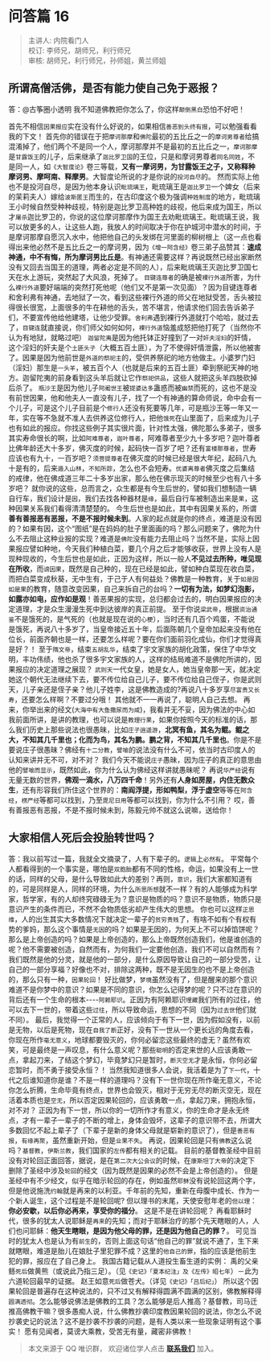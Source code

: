 # 问答篇 16

> 主讲人: 内院看门人 <br />
> 校订: 李师兄，胡师兄，利行师兄 <br />
> 审核: 胡师兄，利行师兄，孙师姐，黄兰师姐 <br />

## 所谓**高僧活佛**，是否有能力使自己**免于恶报**？

答：@古筝圈小透明 我不知道佛教把你怎么了，你这样`颠倒黑白`恐怕不好吧！

首先不相信`因果报应`实在没有什么好说的，如果相信`善恶到头终有报`，可以勉强看看我的下文！
首先你的错误在于把`摩诃那摩`和`佛陀`最初的五比丘之一的`摩诃男尊者`给搞混淆掉了，他们两个不是同一个人，摩诃那摩并不是最初的五比丘之一，`摩诃那摩`是`甘露饭王`的儿子，后来继承了`迦比罗卫国`的王位，只是和摩诃男尊者`同名同姓`，不是同一人，如`《大智度论》`卷三等载，**又有一摩诃男，为甘露饭王之子，又称释种摩诃男、摩呵南、释摩男**。大智度论所说的才是你说的`投河自尽`的。
然而实际上他也不是投河自尽，是因为他本身认识`毗琉璃王`，毗琉璃王是`迦比罗卫`一个婢女（后来的茉莉夫人）嫁给`波斯匿王`而生的，在古印度这个极为强调`种姓制度`的地方，毗琉璃王小时候自然受种种歧视，特别是迦比罗卫高种姓的歧视，他后来成为国王，所以才`屠杀`迦比罗卫的，你说的这位摩诃那摩作为国王去劝毗琉璃王。毗琉璃王说，我可以放更多的人，让这些人跑，我放人的时间取决于你在护城河中潜水的时间，于是摩诃那摩自愿沉入水中，他把他自己的头发绑在河里面的柳树根上（这一点也看得出来他必然不是五比丘之一的摩诃男，因为`《增一阿含经》`卷三弟子品赞其：**速成神通，中不有悔，所为摩诃男比丘是**。有神通还需要这样？再说既然已经出家断然没有又回去当国王的道理，两者必定是不同的人），后来毗琉璃王灭迦比罗卫国七天在水上游玩，突然起了大风浪，死掉了。
`目键连尊者`的确是被`裸行外道`所害，为什么`裸行外道`要好端端的突然打死他呢（他们又不是第一次见面）？因为目键连尊者和舍利弗有神通，去地狱了一次，看到这些裸行外道的师父在地狱受苦，舌头被拉得很长很宽，上面很多的牛在耕他的舌头，苦不堪言，他请求他们回去告诉弟子们，不要宣传他给他建塔，让他少受罪。`舍利弗`遇到裸行外道就打个哈哈，就过去了，`目键连`就直接说，你们师父如何如何，`裸行外道`恼羞成怒把他打死了（当然你不认为有地狱，就略过吧）
`迦留陀夷`是因为他托钵正好撞到了一对`奸夫淫妇`的奸情，这个淫妇的奸夫是个`土匪头子`（大概五百土匪），为了不使得奸情泄露，所以他被害了。因果是因为他前世是`外道的祭祀主`的，受供养祭祀的地方他做主。小婆罗门妇（淫妇）那生是`一头羊`，被五百个人（也就是后来的五百土匪）牵到祭祀天神的地方。迦留陀夷的前身看到这头羊后就让它作`祭祀供品`，这些人就把这头羊四肢砍掉后杀了。
`瓶沙王`是因为他儿子`阿阇世王`被`提婆达多`蛊惑而被`幽禁`而死的，这也不是没有前世因果，他和他夫人一直没有儿子，找了一个有神通的算命师说，命中会有一个儿子，可是这个儿子目前是个`修行人`还没有死要等几年，可是瓶沙王等一年又一年，实在等不急就不准人去供养这位修行人，把他`饿死`在山里面了，后来成为儿子也有如此的报应。你找这些例子其实很片面，针对性太强，佛陀那么多弟子，很多其实寿命很长的啊，比如`阿难尊者`，`迦叶尊者`，阿难尊者至少九十多岁吧？迦叶尊者比佛年龄还大十多岁，佛灭度的时候，起码快一百岁了吧？还有`富楼那尊者`，世寿应该也有九十，一百岁吧？`须菩提尊者`在佛灭度的时候已经是很大年纪，起码八九十是有的，后来`遁入山林`，`不知所踪`，怎么也不会短寿。`优婆离尊者`佛灭度之后集结的戒律，他在佛成道三年二十多岁出家，那么他在佛示现灭的时候至少也有八十多岁吧？
就你说的这些，总而言之，众生都是有今生后世的，譬如我们想制造一辆自行车，我们设计是`因`，我们去找各种器材是`缘`，最后自行车被制造出来是`果`，这种因果关系我们看得清清楚楚的。
今生后世也是如此，其中有因果关系的，所谓**善有善报恶有恶报，不是不报时候未到**。人家的起点就是你的终点，难道是没有因的？如果有因，这个“图纸”是在妈妈的肚子里面画的吗？那么问题来了，佛陀为什么不去阻止这种业报的实现？难道是`佛陀`没有能力去阻止吗？当然不是，实际上因果报应譬如种地，今天我们种植白菜，要几个月之后才能够收获，世界上没有人是现种现收的，今生后世也是如此，正因为这样，所以一般人**不见过去所种，唯见现在所收**，而`谤因果`，既然是自己种的，现在已经是如此，譬如种白菜现在收白菜，而把白菜变成秋葵，无中生有，于己于人有何益处？佛教是一种教育，关于`如是因如是果`的教育，随意改变因果，自己来拆自己的台吗？**一切有为法，如梦幻泡影，如露亦如电，应作如是观**！善恶果报的实现，总归都会过去的，明白因果报应的决定道理，才是众生漫漫生死中到达彼岸的真正前提。
至于你说`梁武帝`，根据`资治通鉴`不是饿死的，是气死的（也就是现在说的`心梗`），当时还有几百个鸡蛋，不能说是饿死，再说八十多岁了，当皇帝接近五十年，后面陈朝几个皇帝加起来没有他在位长，前面齐朝也是一样，还要怎么样呢？要在你们面前羽化成仙，你们才觉得真是好？！
至于`隋文帝`，结束`五胡乱华`，结束了宇文家族的胡化政策，保住了中华文明，丰功伟绩，他也杀了很多宇文家族的人，这样的结局难道不是佛陀所讲的，因果报应的决定道理之展现？
`武则天`一代女皇，她是女人，她当皇帝那一天，就决定她这个朝代无法继续下去，要不传位给自己儿子，要不传位给自己侄子，你是武则天，儿子亲还是侄子亲？他儿子姓李，这是佛教造成的?再说八十多岁享`尽富贵又长寿`，还要怎么样啊？不要过分哦！
其他就不一一再说了，聪明人自己去想。
再来，你举出来的经文(`大海中有大鱼撒尿而为咸`)，我看并无不妥，因为佛法的中心如我前面所讲，是讲的教理，也可以说是`教理行果`，如果你按照今天的标准的话，那么我们历史上那些说法也很愚昧，比如`庄子逍遥游`，**北冥有鱼，其名为鲲。鲲之大，不知其几千里也；化而为鸟，其名为鹏。鹏之背，不知其几千里也**。你是不是要说庄子很愚昧？佛经有`十二分教`，`譬喻`的说法没有什么不可，依当时古印度人的认知来讲并无不可，对不对？
我们今天不能说`庄子`愚昧，因为庄子的真正的意思由他的`譬喻而显示`，既然如此，你为什么认为佛经这样讲就愚昧呢？
再说`华严经`说有无量无数的世界，**佛观一滴水，八万四千命**！另外还有**人身如房屋，内住无数众生**，还有形容我们所住这个世界的：**南阎浮提，形如鸭梨，浮于虚空**等等在`阿含经`，`楞严经`等都可以找到，乃至`毘尼日用`等都可以找到，你为什么不引用？
哎，善有善报恶有恶报，不是不报时候未到，陈毅元帅不就这么说嘛，送给你！

## 大家相信人死后会**投胎转世**吗？

答：我以前写过一篇，我就全文摘录了，人有下辈子的。`逻辑`上`必然有`。
平常每个人都看得到的一个事实是，哪怕是`双胞胎`都有不同的性格，命运，如果没有上一世的话，同样的父母，是什么导致如此大的差别？再则，`意识`，我们大家都知道有的，可是同样是人，同样的环境，为什么`所思所想`就不一样？有的人能够成为科学家，哲学家，有的人却终究碌碌无为？意识是物质的吗？意识不是物质，物质只是意识产生的条件而已，不然不会物质低劣却产生伟大的思想。
你也可以这样`正思维`，人的出生其实大多数情况下就决定一辈子的`贫穷贵贱`了，有啥不如有个有权有势的爹妈，那么这个事情是`无因`的吗？如果是无因的，为何天上不可以掉馅饼呢？那么是上帝创造的吗？如果是上帝创造的，那么上帝既然创造我们，他是谁创造的呢？他不需要被创造，自然而有，为何我们一定要他创造，我们不可以自然而有？我们既然是他的分灵，就是他的一部分，是什么原因导致让自己的一部分受苦，让自己的一部分享福？好像也不对，排除这两种，既不是无因生的也不是上帝创造的，那么只有一种，`因果轮回`！
好比做梦，`梦境`虽然没有了，但是醒来的那个意识难道不是你梦中的意识？如果是不同的意识，你怎么记得梦的呢？只不过在意识的背后还有一个生命的根本----`阿赖耶识`。正因为有阿赖耶识`埋藏`我们所有的过往，他可以去下一世的，带着这些`过往`，所以导致命运，思想的不同（因为`过去世`他们就不同）。
最后，我觉得一个正常的人，应该倾向于有下一世，因为假如没有，以前是无物，以后是死物，现在`自我了断`正好，没有下一世从一个更长远的角度去看，你现在所作`毫无意义`，地球都要毁灭的，你何必留恋这些最终的虚无？虽然有欢笑，可是最终是一声叹息，有什么意义呢？那些`聪明`的否定来世的人应该勇敢一点，拿起刀来，了结这个梦幻，毕竟梦幻只是暂时，`断灭空无`才是永恒，你何必留恋暂时，而不勇于接受永恒？！
当然我知道很多人会说，我活着是为了`下一代`，十代之后谁知道你是谁？不是一样的道理吗？没有下一世你现在所作毫无意义，不论你怎么折腾，生命毕竟有终点，世界也会毁灭，相对于无穷无尽的断灭空无，现在活着本质也是`空无`，所以否定因果轮回的，应该勇敢一点，拿起刀来，拥抱永恒，对不对？
正因为有下一世，所以你的一切所作才有意义，你的生命才是永无终点，才有一辈子一辈子的不断的增上，身体会毁坏，这辈子的意识带不去，所谓大多数回忆不起上辈子了（下辈子是新的身体父母就是崭新的意识了），但是`善恶有报`，`有缘再聚`，虽然重新开始，但是`业果不失`。
再说，因果轮回是只有`佛教`这么说吗？`基督教`，`伊斯兰教`，我们国家的`左传`都有相关的记载。
目前的基督教圣经中目前没有对轮回正面回答，据说，是在`第二次大公会议`的时候，在`康斯坦丁大帝`的决定下删除了圣经中涉及`轮回`的经文（因为既然是因果的必然不会是上帝创造的）。
但是圣经中有不少经文，似乎在暗示轮回的存在，例如虽然`耶稣`没有说轮回这两个字，但是他说施洗`约翰`就是再来的以利亚。千年前的先知，重新在母腹中成长、作为一个新人诞生，这个过程是不是轮回呢? 但以理书的末尾，天使安慰年老的`但以理`：**你必安歇，以后你必再来，享受你的福分**。 这是不是在讲轮回呢？ 再看耶稣时代，很多的犹太人说耶稣是`再来`的先知；而对于耶稣治疗的那个先天瞎眼的人，人们也问耶稣：**他天生瞎眼，是因为他父母的罪，还是因为他自己的罪？**。 可见当时的犹太人也是认为有`前生`的，否则上面这句话“他自己的罪”就说不通了，生下来就瞎眼，难道是胎儿在娘肚子里犯罪不成？这里的`他自己的罪`，指的应该是他前生犯的罪，报应在了自己身上。
我国古籍记载从人道投生畜生道的实例：
禹的父亲鲧`死后`做黄熊（或说此乃指三足）。（见`《史记》「夏本纪注」及《左传》昭七年`）－此为六道轮回最早的证据。
赵王如意`死后`做苍犬。（详见`《史记》「吕后纪」`） 所以这个因果轮回是普遍存在这种说法的，只不过又有解释得圆满不圆满的区别，佛教解释得`圆满透彻`。怎么能够说佛法是佛教的工具？怎么能够是后人推高？基督教，司马迁推高佛教干嘛？很多愚痴人说，什么佛教抄袭印度教因果轮回的说法，你怎么不说抄袭史记的说法？这不是抄袭不抄袭的问题，是有人类以来一些现象证明有这个事实！
愿有见闻者，莫谤大乘教，受苦无有量，藏密非佛教！

> 本文来源于 QQ 唯识群， 欢迎诸位学人点击 **[联系我们](https://mp.weixin.qq.com/s/lZCfWjmLjgNR165Tx4_bCQ)** 加入。
